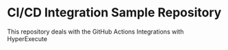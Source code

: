 # CI/CD Integration Sample Repository
This repository deals with the GitHub Actions Integrations with HyperExecute
